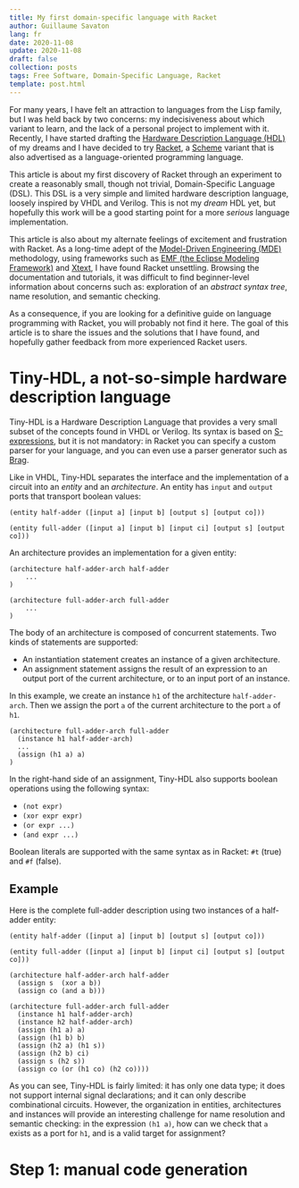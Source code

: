 ```yaml
---
title: My first domain-specific language with Racket
author: Guillaume Savaton
lang: fr
date: 2020-11-08
update: 2020-11-08
draft: false
collection: posts
tags: Free Software, Domain-Specific Language, Racket
template: post.html
---
```


For many years, I have felt an attraction to languages from the Lisp family,
but I was held back by two concerns: my indecisiveness about which variant to learn,
and the lack of a personal project to implement with it.
Recently, I have started drafting the [Hardware Description Language (HDL)](https://en.wikipedia.org/wiki/Hardware_description_language)
of my dreams and I have decided to try [Racket](https://racket-lang.org/),
a [Scheme](https://en.wikipedia.org/wiki/Scheme_%28programming_language%29) variant
that is also advertised as a language-oriented programming language.

<!-- more -->

This article is about my first discovery of Racket through an experiment
to create a reasonably small, though not trivial, Domain-Specific Language (DSL).
This DSL is a very simple and limited hardware description language,
loosely inspired by VHDL and Verilog.
This is not my *dream* HDL yet, but hopefully this work will be a good
starting point for a more *serious* language implementation.

This article is also about my alternate feelings of excitement and frustration
with Racket.
As a long-time adept of the [Model-Driven Engineering (MDE)](https://en.wikipedia.org/wiki/Model-driven_engineering)
methodology, using frameworks such as [EMF (the Eclipse Modeling Framework)](https://www.eclipse.org/modeling/emf/)
and [Xtext](https://www.eclipse.org/Xtext/), I have found Racket unsettling.
Browsing the documentation and tutorials, it was difficult to find beginner-level
information about concerns such as: exploration of an *abstract syntax tree*,
name resolution, and semantic checking.

As a consequence, if you are looking for a definitive guide on language programming
with Racket, you will probably not find it here.
The goal of this article is to share the issues and the solutions that I have found,
and hopefully gather feedback from more experienced Racket users.

Tiny-HDL, a not-so-simple hardware description language
=======================================================

Tiny-HDL is a Hardware Description Language that provides a very small subset of
the concepts found in VHDL or Verilog.
Its syntax is based on [S-expressions](https://en.wikipedia.org/wiki/S-expression),
but it is not mandatory: in Racket you can specify a custom parser for your language,
and you can even use a parser generator such as [Brag](https://docs.racket-lang.org/brag/).

Like in VHDL, Tiny-HDL separates the interface and the implementation of a circuit
into an *entity* and an *architecture*.
An entity has `input` and `output` ports that transport boolean values:

```
(entity half-adder ([input a] [input b] [output s] [output co]))

(entity full-adder ([input a] [input b] [input ci] [output s] [output co]))
```

An architecture provides an implementation for a given entity:

```
(architecture half-adder-arch half-adder
    ...
)

(architecture full-adder-arch full-adder
    ...
)
```

The body of an architecture is composed of concurrent statements.
Two kinds of statements are supported:

* An instantiation statement creates an instance of a given architecture.
* An assignment statement assigns the result of an expression to an output port of the current architecture, or to an input port of an instance.

In this example, we create an instance `h1` of the architecture `half-adder-arch`.
Then we assign the port `a` of the current architecture to the port `a` of `h1`.

```
(architecture full-adder-arch full-adder
  (instance h1 half-adder-arch)
  ...
  (assign (h1 a) a)
)
```

In the right-hand side of an assignment, Tiny-HDL also supports boolean operations
using the following syntax:

* `(not expr)`
* `(xor expr expr)`
* `(or expr ...)`
* `(and expr ...)`

Boolean literals are supported with the same syntax as in Racket:
`#t` (true) and `#f` (false).

Example
-------

Here is the complete full-adder description using two instances of a half-adder entity:

```
(entity half-adder ([input a] [input b] [output s] [output co]))

(entity full-adder ([input a] [input b] [input ci] [output s] [output co]))

(architecture half-adder-arch half-adder
  (assign s  (xor a b))
  (assign co (and a b)))

(architecture full-adder-arch full-adder
  (instance h1 half-adder-arch)
  (instance h2 half-adder-arch)
  (assign (h1 a) a)
  (assign (h1 b) b)
  (assign (h2 a) (h1 s))
  (assign (h2 b) ci)
  (assign s (h2 s))
  (assign co (or (h1 co) (h2 co))))
```

As you can see, Tiny-HDL is fairly limited: it has only one data type;
it does not support internal signal declarations; and it can only describe
combinational circuits.
However, the organization in entities, architectures and instances will provide
an interesting challenge for name resolution and semantic checking:
in the expression `(h1 a)`, how can we check that `a` exists as a port
for `h1`, and is a valid target for assignment?

Step 1: manual code generation
==============================
